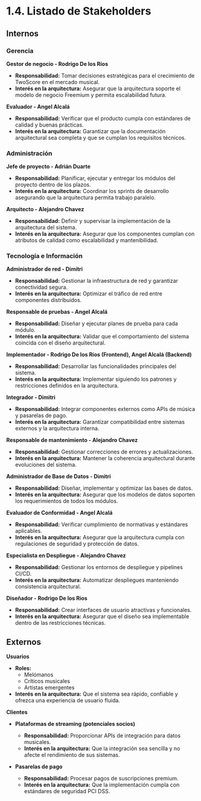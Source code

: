 # 1.4. Listado de Stakeholders

## Internos
### Gerencia
**Gestor de negocio - Rodrigo De los Ríos**  
- **Responsabilidad:** Tomar decisiones estratégicas para el crecimiento de TwoScore en el mercado musical.
- **Interés en la arquitectura:** Asegurar que la arquitectura soporte el modelo de negocio Freemium y permita escalabilidad futura.

**Evaluador - Angel Alcalá**  
- **Responsabilidad:** Verificar que el producto cumpla con estándares de calidad y buenas prácticas.
- **Interés en la arquitectura:** Garantizar que la documentación arquitectural sea completa y que se cumplan los requisitos técnicos.

### Administración
**Jefe de proyecto - Adrián Duarte**  
- **Responsabilidad:** Planificar, ejecutar y entregar los módulos del proyecto dentro de los plazos.
- **Interés en la arquitectura:** Coordinar los sprints de desarrollo asegurando que la arquitectura permita trabajo paralelo.

**Arquitecto - Alejandro Chavez**  
- **Responsabilidad:** Definir y supervisar la implementación de la arquitectura del sistema.
- **Interés en la arquitectura:** Asegurar que los componentes cumplan con atributos de calidad como escalabilidad y mantenibilidad.

### Tecnología e Información
**Administrador de red - Dimitri**  
- **Responsabilidad:** Gestionar la infraestructura de red y garantizar conectividad segura.
- **Interés en la arquitectura:** Optimizar el tráfico de red entre componentes distribuidos.

**Responsable de pruebas - Angel Alcalá**  
- **Responsabilidad:** Diseñar y ejecutar planes de prueba para cada módulo.
- **Interés en la arquitectura:** Validar que el comportamiento del sistema coincida con el diseño arquitectural.

**Implementador - Rodrigo De los Ríos (Frontend), Angel Alcalá (Backend)**  
- **Responsabilidad:** Desarrollar las funcionalidades principales del sistema.
- **Interés en la arquitectura:** Implementar siguiendo los patrones y restricciones definidos en la arquitectura.

**Integrador - Dimitri**  
- **Responsabilidad:** Integrar componentes externos como APIs de música y pasarelas de pago.
- **Interés en la arquitectura:** Garantizar compatibilidad entre sistemas externos y la arquitectura interna.

**Responsable de mantenimiento - Alejandro Chavez**  
- **Responsabilidad:** Gestionar correcciones de errores y actualizaciones.
- **Interés en la arquitectura:** Mantener la coherencia arquitectural durante evoluciones del sistema.

**Administrador de Base de Datos - Dimitri**  
- **Responsabilidad:** Diseñar, implementar y optimizar las bases de datos.
- **Interés en la arquitectura:** Asegurar que los modelos de datos soporten los requerimientos de todos los módulos.

**Evaluador de Conformidad - Angel Alcalá**  
- **Responsabilidad:** Verificar cumplimiento de normativas y estándares aplicables.
- **Interés en la arquitectura:** Asegurar que la arquitectura cumpla con regulaciones de seguridad y protección de datos.

**Especialista en Despliegue - Alejandro Chavez**  
- **Responsabilidad:** Gestionar los entornos de despliegue y pipelines CI/CD.
- **Interés en la arquitectura:** Automatizar despliegues manteniendo consistencia arquitectural.

**Diseñador - Rodrigo De los Rios**  
- **Responsabilidad:** Crear interfaces de usuario atractivas y funcionales.
- **Interés en la arquitectura:** Asegurar que el diseño sea implementable dentro de las restricciones técnicas.

## Externos
**Usuarios**
- **Roles:**
  - Melómanos
  - Críticos musicales
  - Artistas emergentes
- **Interés en la arquitectura:** Que el sistema sea rápido, confiable y ofrezca una experiencia de usuario fluida.

**Clientes**
- **Plataformas de streaming (potenciales socios)**  
  - **Responsabilidad:** Proporcionar APIs de integración para datos musicales.
  - **Interés en la arquitectura:** Que la integración sea sencilla y no afecte el rendimiento de sus sistemas.

- **Pasarelas de pago**  
  - **Responsabilidad:** Procesar pagos de suscripciones premium.
  - **Interés en la arquitectura:** Que la implementación cumpla con estándares de seguridad PCI DSS.